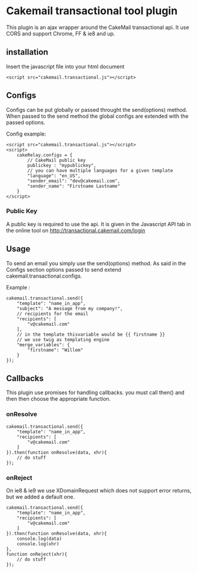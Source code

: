 # Cakemail transactional tool plugin

This plugin is an ajax wrapper around the CakeMail transactional api. It use CORS and support Chrome, FF & ie8 and up.

## installation

<p>Insert the javascript file into your html document</p>

	<script src="cakemail.transactional.js"></script>

## Configs

Configs can be put globally or passed throught the send(options) method. When passed to the send method the global configs are extended with the passed options.

Config example:


	<script src="cakemail.transactional.js"></script>
	<script>
		cakeRelay.configs = {
			// CakeMail public key
			publickey : "mypublickey",
          	// you can have multiple languages for a given template
          	"language": "en_US",
          	"sender_email": "dev@cakemail.com",
          	"sender_name": "Firstname Lastname"
        }
	</script>
	

### Public Key
A public key is required to use the api. It is given in the Javascript API tab in the online tool on http://transactional.cakemail.com/login

## Usage
To send an email you simply use the send(options) method. As said in the Configs section options passed to send extend cakemail.transactional.configs.

Example :

	cakemail.transactional.send({
		"template": "name_in_app",
		"subject": "A message from my company!",
  	    // recipients for the email
      	"recipients": [
        	"v@cakemail.com"
      	],
     	// in the template thisvariable would be {{ firstname }}
      	// we use twig as templating engine
        "merge_variables": {
        	"firstname": "Willem"
        }
	});


## Callbacks
This plugin use promises for handling callbacks. you must call then() and then then choose the appropriate function.

### onResolve

	cakemail.transactional.send({
		"template": "name_in_app", 
		"recipients": [
        	"v@cakemail.com"
      	]
	}).then(function onResolve(data, xhr){
		// do stuff
	});

### onReject
On ie8 & ie9 we use XDomainRequest which does not support error returns, but we added a default one.

	cakemail.transactional.send({
		"template": "name_in_app", 
		"recipients": [
        	"v@cakemail.com"
      	]
	}).then(function onResolve(data, xhr){
		console.log(data)
		console.log(xhr)
	},
	function onReject(xhr){
		// do stuff
	});
